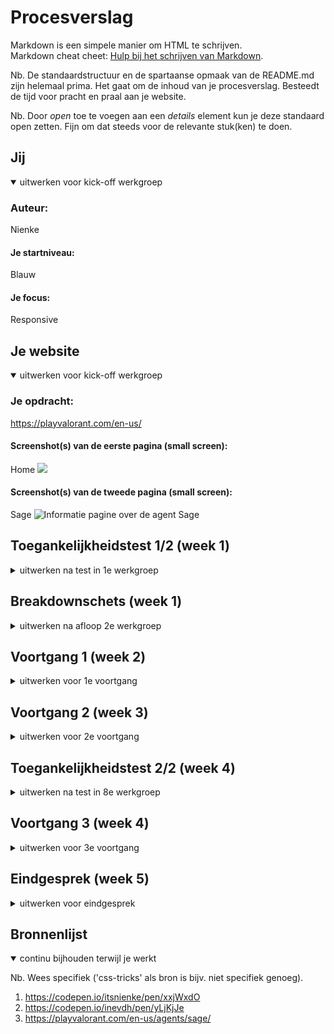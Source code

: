 # Procesverslag
Markdown is een simpele manier om HTML te schrijven.  
Markdown cheat cheet: [Hulp bij het schrijven van Markdown](https://github.com/adam-p/markdown-here/wiki/Markdown-Cheatsheet).

Nb. De standaardstructuur en de spartaanse opmaak van de README.md zijn helemaal prima. Het gaat om de inhoud van je procesverslag. Besteedt de tijd voor pracht en praal aan je website.

Nb. Door *open* toe te voegen aan een *details* element kun je deze standaard open zetten. Fijn om dat steeds voor de relevante stuk(ken) te doen.





## Jij

<details open>
  <summary>uitwerken voor kick-off werkgroep</summary>

  ### Auteur:
  Nienke

  #### Je startniveau:
  Blauw

  #### Je focus:
  Responsive
 
</details>





## Je website

<details open>
  <summary>uitwerken voor kick-off werkgroep</summary>

  ### Je opdracht:
  https://playvalorant.com/en-us/

  #### Screenshot(s) van de eerste pagina (small screen): 
  Home
  <img src="readme-images/valorant-home" width="375px" at="Home pagina met uitleg over de game">

  #### Screenshot(s) van de tweede pagina (small screen):
  Sage
  <img src="readme-images/Sage" width="375px" alt="Informatie pagine over de agent Sage">
 
</details>



## Toegankelijkheidstest 1/2 (week 1)

<details>
  <summary>uitwerken na test in 1e werkgroep</summary>

  ### Bevindingen
  Lijst met je bevindingen die in de test naar voren kwamen:

  #### Screenreader
  Met de screen reader duurde het even voordat hij de frontpage las, eenmaal toen hij het deed ging het accent soms van Nederlands naar engels. (De hele site is in het Engels geschreven) 
  

  #### Muis en Toetsenbord 
   Als ik met tab over de nav ging sloeg hij links met een dropdown over. met alleen tab en pijltjes kon ik wel goed door de site heen.

  #### Motoriek (shocks, elastiekjes)
  Met de elastiekjes kon ik alsnog goed door de site heen, klikken ging makkelijk en je hoefde eigenlijk alleen maar te schrollen


  #### Visueel (brillen, contrast, kleurenblind, dark/light). 
  Met de low-contrast bril zijn de grotere grijze teksten bijna niet te lezen tenzij je erg dichtbij komt en goed focust, de koppen en andere teksten met een grote grote zijn goed te lezen.

  Met de blur/glare bril zijn alleen echt de grootste teksten te lezen, zelfs de kopjes boven stukken tekst en buttons zijn niet te lezen.

</details>



## Breakdownschets (week 1)

<details>
  <summary>uitwerken na afloop 2e werkgroep</summary>

  ### de hele pagina: 
  <img src="readme-images/dummy-plaatje.jpg" width="375px" alt="breakdown van de hele pagina">

  ### dynamisch deel (bijv menu): 
  <img src="readme-images/dummy-plaatje.jpg" width="375px" alt="breakdown van een dynamisch deel">

  ### wellicht nog een dynamisch deel (bijv filter): 
  <img src="readme-images/dummy-plaatje.jpg" width="375px" alt="breakdown van nog een dynamisch deel">

</details>





## Voortgang 1 (week 2)

<details>
  <summary>uitwerken voor 1e voortgang</summary>

  ### Stand van zaken
  Het vinden van sections ging best soepel, wel had ik moeite met het weer in komen van het html en css schrijven. veel was ik weer vergetten van vorig jaar.


  ### Agenda voor meeting
  samen met je groepje opstellen

  | student 1      | student 2          | student 3    | student 4        |
  | ---            | ---                | ---          | ---              |
  | dit bespreken  | en dit             | en ik dit    | en dan ik dat    |
  | en dat ook nog | dit als er tijd is | nog een punt | dit wil ik zeker |
  | ...            | ...                | ...          | ...              |


  ### Verslag van meeting
  hier na afloop snel de uitkomsten van de meeting vastleggen

  - punt 1
  - punt 2
  - nog een punt
  - ...

</details>





## Voortgang 2 (week 3)

<details>
  <summary>uitwerken voor 2e voortgang</summary>

  ### Stand van zaken
  Het ging een stuk beter met code schrijven dan vorige week, ik h ad meer zin in het maken van mijn site. wel moest ik nog een boel vragen aan andere omdat ik vast liep. 


  ### Agenda voor meeting
  samen met je groepje opstellen

  | student 1      | student 2          | student 3    | student 4        |
  | ---            | ---                | ---          | ---              |
  | dit bespreken  | en dit             | en ik dit    | en dan ik dat    |
  | en dat ook nog | dit als er tijd is | nog een punt | dit wil ik zeker |
  | ...            | ...                | ...          | ...              |


  ### Verslag van meeting
  hier na afloop snel de uitkomsten van de meeting vastleggen

  - punt 1
  - punt 2
  - nog een punt
- ...

</details>





## Toegankelijkheidstest 2/2 (week 4)

<details>
  <summary>uitwerken na test in 8e werkgroep</summary>

  ### Bevindingen
  

  #### Screenreader
  De screenreader leest alles wat er te lezen valt, dit is goed, soms zijn er teksten die er meer voor de sier staan en ik vraag me af of dat niet verwarrend is voor de mensen die de screenreader gebruiken.


  #### Muis en Toetsenbord 
  Het tabben gaat goed, hij tabt naar alle links.


  #### Motoriek (shocks, elastiekjes)
  Met de elastiekjes kon ik alsnog goed door de site heen, klikken ging makkelijk en je hoefde eigenlijk alleen maar te schrollen


  #### Visueel (brillen, contrast, kleurenblind, dark/light). 
  De kleuren hebben vaak niet een hoog contrast dus dit zou ik kunnen verbeteren door andere kleuren te gebruiken, met een laag contrast bril zijn de teksten namelijk slecht te lezen.

</details>





## Voortgang 3 (week 4)

<details>
  <summary>uitwerken voor 3e voortgang</summary>

  ### Stand van zaken
  hier dit ging goed & dit was lastig (neem ook screenshots op van delen van je website en code)


  ### Agenda voor meeting
  samen met je groepje opstellen

  | student 1      | student 2          | student 3    | student 4        |
  | ---            | ---                | ---          | ---              |
  | dit bespreken  | en dit             | en ik dit    | en dan ik dat    |
  | en dat ook nog | dit als er tijd is | nog een punt | dit wil ik zeker |
  | ...            | ...                | ...          | ...              |


  ### Verslag van meeting
  hier na afloop snel de uitkomsten van de meeting vastleggen

  - punt 1
  - punt 2
  - nog een punt
  - ...

</details>





## Eindgesprek (week 5)

<details>
  <summary>uitwerken voor eindgesprek</summary>

  ### Je uitkomst - karakteristiek screenshots:
  <img src="readme-images/dummy-plaatje.jpg" width="375px" alt="uitomst opdracht 1">


  ### Dit ging goed/Heb ik geleerd: 
  Korte omschrijving met plaatjes

  <img src="readme-images/dummy-plaatje.jpg" width="375px" alt="top">


  ### Dit was lastig/Is niet gelukt:
  Korte omschrijving met plaatjes

  <img src="readme-images/dummy-plaatje.jpg" width="375px" alt="bummer">
</details>





## Bronnenlijst

<details open>
  <summary>continu bijhouden terwijl je werkt</summary>

  Nb. Wees specifiek ('css-tricks' als bron is bijv. niet specifiek genoeg).

  1. https://codepen.io/itsnienke/pen/xxjWxdO
  2. https://codepen.io/inevdh/pen/yLjKjJe
  3. https://playvalorant.com/en-us/agents/sage/

</details>
